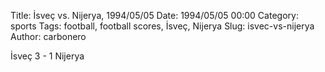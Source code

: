 Title: İsveç vs. Nijerya, 1994/05/05
Date: 1994/05/05 00:00
Category: sports
Tags: football, football scores, İsveç, Nijerya
Slug: isvec-vs-nijerya
Author: carbonero


İsveç 3 - 1 Nijerya
